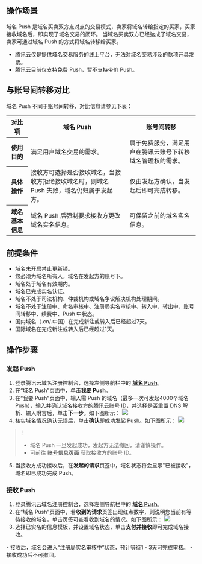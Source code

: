 ## 操作场景
域名 Push 是域名买卖双方点对点的交易模式，卖家将域名转给指定的买家，买家接收域名后，即实现了域名交易的闭环。
当域名买卖双方已经达成了域名交易，卖家可通过域名 Push 的方式将域名转移给买家。
<dx-alert infotype="notice" title="">
- 腾讯云仅是提供域名交易服务的线上平台，无法对域名交易涉及的款项开具发票。
- 腾讯云目前仅支持免费 Push，暂不支持带价 Push。
</dx-alert>


## 与账号间转移对比
域名 Push 不同于账号间转移，对比信息请参见下表：

<table>
<tr>
<th>对比项</th>
<th>域名 Push</th>
<th>账号间转移</th>
</tr>
<tr>
<th>使用目的</th>
<td>满足用户域名交易的需求。</td>
<td>属于免费服务，满足用户在腾讯云账号下转移域名管理权的需求。</td>
</tr>
<tr>
<th>具体操作</th>
<td>接收方可选择是否接收域名，当接收方拒绝接收域名时，则域名 Push 失败，域名仍归属于发起方。</td>
<td>仅由发起方确认，当发起后即可完成转移。</td>
</tr>
<tr>
<th>域名基本信息</th>
<td>域名 Push 后强制要求接收方更改域名实名信息。</td>
<td>可保留之前的域名实名信息。</td>
</tr>
</table>


## 前提条件
- 域名未开启禁止更新锁。
- 您必须为域名所有人，域名在发起方的账号下。
- 域名处于域名有效期内。
- 域名已完成实名认证。
- 域名不处于司法机构、仲裁机构或域名争议解决机构处理期间。
- 域名不处于注册中、命名审核中、注册局实名审核中、转入中、转出中、账号间转移中、续费中、Push 中状态。
- 国内域名（.cn/.中国）在完成新注或转入后已经超过7天。
- 国际域名在完成新注或转入后已经超过1天。


## 操作步骤
### 发起 Push
1. 登录腾讯云域名注册控制台，选择左侧导航栏中的 **[域名 Push](https://console.cloud.tencent.com/domain/push)**。
2. 在“域名 Push”页面中，单击**我要 Push**。
3. 在“我要 Push”页面中，输入需 Push 的域名（最多一次可发起4000个域名 Push），输入并确认域名接收方的腾讯云账号 ID，并选择是否重置 DNS 解析、输入附言后，单击**下一步**。如下图所示：
![](https://qcloudimg.tencent-cloud.cn/raw/cda60164c89fda08437529ef49720177.png)
4. 核实域名情况确认无误后，单击**确认**即成功发起 Push。如下图所示：
![](https://qcloudimg.tencent-cloud.cn/raw/2b6ce513c1c9a01effa44cb75bb07a6a.png)
>!
>- 域名 Push 一旦发起成功，发起方无法撤回，请谨慎操作。
>- 可前往 [账号信息页面](https://console.cloud.tencent.com/developer) 获取接收方的账号 ID。
5. 当接收方成功接收后，在**发起的请求**页签中，域名状态将会显示"已被接收"，域名即已成功完成 Push。


### 接收 Push
1. 登录腾讯云域名注册控制台，选择左侧导航栏中的 **[域名 Push](https://console.cloud.tencent.com/domain/push)**。
2. 在“域名 Push”页面中，若**收到的请求**页签出现红点数字，则说明您当前有等待接收的域名，单击页签可查看收到域名的情况。如下图所示：
![](https://qcloudimg.tencent-cloud.cn/raw/236c9ebbd8638a7e84800218d8c1a8f3.png)
3. 选择已实名的信息模板，并设置域名状态，单击**支付并接收**即可完成域名接收。
<dx-alert infotype="notice" title="">
- 接收后，域名会进入“注册局实名审核中”状态，预计等待1 - 3天可完成审核。
- 接收成功后不可撤回。
</dx-alert>



